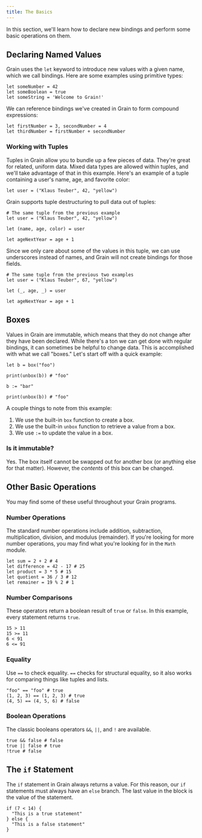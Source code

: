 ```yaml
---
title: The Basics
---
```


In this section, we'll learn how to declare new bindings and perform some basic operations on them.

## Declaring Named Values

Grain uses the `let` keyword to introduce new values with a given name, which we call bindings. Here are some examples using primitive types:

```grain
let someNumber = 42
let someBoolean = true
let someString = 'Welcome to Grain!'
```

We can reference bindings we've created in Grain to form compound expressions:

```grain
let firstNumber = 3, secondNumber = 4
let thirdNumber = firstNumber + secondNumber
```

### Working with Tuples

Tuples in Grain allow you to bundle up a few pieces of data. They're great for related, uniform data. Mixed data types are allowed within tuples, and we'll take advantage of that in this example. Here's an example of a tuple containing a user's name, age, and favorite color:

```grain
let user = ("Klaus Teuber", 42, "yellow")
```

Grain supports tuple destructuring to pull data out of tuples:

```grain
# The same tuple from the previous example
let user = ("Klaus Teuber", 42, "yellow")

let (name, age, color) = user

let ageNextYear = age + 1
```

Since we only care about some of the values in this tuple, we can use underscores instead of names, and Grain will not create bindings for those fields.

```grain
# The same tuple from the previous two examples
let user = ("Klaus Teuber", 67, "yellow")

let (_, age, _) = user

let ageNextYear = age + 1
```

## Boxes

Values in Grain are immutable, which means that they do not change after they have been declared. While there's a ton we can get done with regular bindings, it can sometimes be helpful to change data. This is accomplished with what we call "boxes." Let's start off with a quick example:

```grain
let b = box("foo")

print(unbox(b)) # "foo"

b := "bar"

print(unbox(b)) # "foo"
```

A couple things to note from this example:

1. We use the built-in `box` function to create a box.
1. We use the built-in `unbox` function to retrieve a value from a box.
1. We use `:=` to update the value in a box.

### Is it immutable?

Yes. The box itself cannot be swapped out for another box (or anything else for that matter). However, the _contents_ of this box can be changed.

## Other Basic Operations

You may find some of these useful throughout your Grain programs.

### Number Operations

The standard number operations include addition, subtraction, multiplication, division, and modulus (remainder). If you're looking for more number operations, you may find what you're looking for in the `Math` module.

```grain
let sum = 2 + 2 # 4
let difference = 42 - 17 # 25
let product = 3 * 5 # 15
let quotient = 36 / 3 # 12
let remainer = 19 % 2 # 1
```

### Number Comparisons

These operators return a boolean result of `true` or `false`. In this example, every statement returns `true`.

```grain
15 > 11
15 >= 11
6 < 91
6 <= 91
```

### Equality

Use `==` to check equality. `==` checks for structural equality, so it also works for comparing things like tuples and lists.

```grain
"foo" == "foo" # true
(1, 2, 3) == (1, 2, 3) # true
(4, 5) == (4, 5, 6) # false
```

### Boolean Operations

The classic booleans operators `&&`, `||`, and `!` are available.

```grain
true && false # false
true || false # true
!true # false
```

## The `if` Statement

The `if` statement in Grain always returns a value. For this reason, our `if` statements must always have an `else` branch. The last value in the block is the value of the statement.

```grain
if (7 < 14) {
  "This is a true statement"
} else {
  "This is a false statement"
}
```
